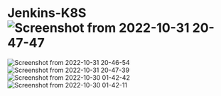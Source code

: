 # Jenkins-K8S![Screenshot from 2022-10-31 20-47-47](https://user-images.githubusercontent.com/73159522/199231891-e623de89-454b-428f-ac73-331bc7f5a456.png)
![Screenshot from 2022-10-31 20-46-54](https://user-images.githubusercontent.com/73159522/199232225-ae087fc7-5c3b-4045-92ce-75b84c03f1f6.png)
![Screenshot from 2022-10-31 20-47-39](https://user-images.githubusercontent.com/73159522/199232229-25f1611a-a57b-499f-8371-f2e9e55c54bc.png)
![Screenshot from 2022-10-30 01-42-42](https://user-images.githubusercontent.com/73159522/199232266-02595e19-459d-46cc-aeff-6c2391aa635b.png)
![Screenshot from 2022-10-30 01-42-11](https://user-images.githubusercontent.com/73159522/199232319-609cb8bb-0d54-4ac4-bbf9-b61961813b72.png)


